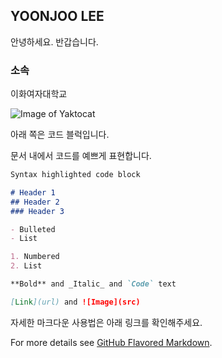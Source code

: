 ## YOONJOO LEE

안녕하세요. 
반갑습니다.

### 소속

이화여자대학교

![Image of Yaktocat](https://octodex.github.com/images/yaktocat.png)

아래 쪽은 코드 블럭입니다.

문서 내에서 코드를 예쁘게 표현합니다.

```markdown
Syntax highlighted code block

# Header 1
## Header 2
### Header 3

- Bulleted
- List

1. Numbered
2. List

**Bold** and _Italic_ and `Code` text

[Link](url) and ![Image](src)
```

자세한 마크다운 사용법은 아래 링크를 확인해주세요.

For more details see [GitHub Flavored Markdown](https://guides.github.com/features/mastering-markdown/).
